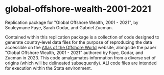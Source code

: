 # global-offshore-wealth-2001-2021
Replication package for "Global Offshore Wealth, 2001 - 2021", by Souleymane Faye, Sarah Godar, and Gabriel Zucman.

Contained within this replication package is a collection of code designed to generate country-level data files for the purpose of reproducing the data accessible on the [Atlas of the Offshore World](https://atlas-offshore.world/) website, alongside the paper "Global Offshore Wealth, 2001 - 2021" authored by Faye, Godar, and Zucman in 2023. This code amalgamates information from a diverse set of origins (which will be delineated subsequently). ALl code files are intended for execution within the Stata environment.
